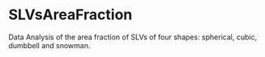 # SLVsAreaFraction
Data Analysis of the area fraction of SLVs of four shapes: spherical, cubic, dumbbell and snowman.
